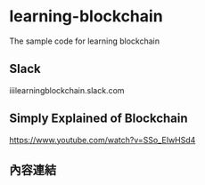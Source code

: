 # learning-blockchain
The sample code for learning blockchain

## Slack
iiilearningblockchain.slack.com

## Simply Explained of Blockchain
https://www.youtube.com/watch?v=SSo_EIwHSd4

## 內容連結
